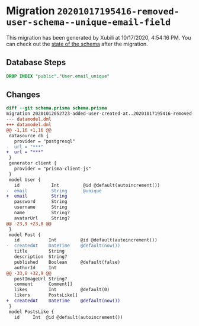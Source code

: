 # Migration `20201017195416-removed-user-schema--unique-email-field`

This migration has been generated by Xubili at 10/17/2020, 4:54:16 PM.
You can check out the [state of the schema](./schema.prisma) after the migration.

## Database Steps

```sql
DROP INDEX "public"."User.email_unique"
```

## Changes

```diff
diff --git schema.prisma schema.prisma
migration 20201012052723-added-user-created-at..20201017195416-removed-user-schema--unique-email-field
--- datamodel.dml
+++ datamodel.dml
@@ -1,16 +1,16 @@
 datasource db {
   provider = "postgresql"
-  url = "***"
+  url = "***"
 }
 generator client {
   provider = "prisma-client-js"
 }
 model User {
   id            Int         @id @default(autoincrement())
-  email         String      @unique
+  email         String
   password      String
   username      String
   name          String?
   avatarUrl     String?
@@ -23,9 +23,8 @@
 }
 model Post {
   id           Int         @id @default(autoincrement())
-  createdAt    DateTime    @default(now())
   title        String
   description  String?
   published    Boolean     @default(false)
   authorId     Int
@@ -33,8 +32,9 @@
   postImageUrl String?
   comment      Comment[]
   likes        Int         @default(0)
   likers       PostsLike[]
+  createdAt    DateTime    @default(now())
 }
 model PostsLike {
   id     Int  @id @default(autoincrement())
```


